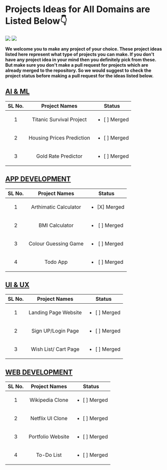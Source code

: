# Projects Ideas for All Domains are Listed Below👇

<a href="https://github.com/Spectrum-CETB/HacktoberFest-2023/tree/main/projects_Intermediate"><img src="https://img.shields.io/badge/Projects%20-Intermediate-blue.svg"/></a>
<a href="https://github.com/Spectrum-CETB/HacktoberFest-2023/tree/main/projects_Intermediate"><img src="https://img.shields.io/badge/Projects%20-💡Ideas-red.svg"/></a>

**We welcome you to make any project of your choice. These project ideas listed here represent what type of projects you can make. If you don't have any project idea in your mind then you definitely pick from these. But make sure you don't make a pull request for projects which are already merged to the repository. So we would suggest to check the project status before making a pull request for the ideas listed below.**

## [AI & ML](https://github.com/Spectrum-CETB/HacktoberFest-2023/tree/main/projects_Intermediate/AI_ML)

| SL No.| Project Names | Status |
| :---------------: | :---------------: | :---------------: |
|1|Titanic Survival Project| <ul><li>[ ] Merged</li></ul> |
|2|Housing Prices Prediction| <ul><li>[ ] Merged</li></ul> |
|3|Gold Rate Predictor| <ul><li>[ ] Merged</li></ul> |

## [APP DEVELOPMENT](https://github.com/Spectrum-CETB/HacktoberFest-2023/tree/main/projects_Intermediate/APP_DEVELOPMENT)

| SL No.| Project Names | Status |
| :---------------: | :---------------: | :---------------: |
|1|Arthimatic Calculator| <ul><li>[X] Merged</li></ul> |
|2|BMI Calculator| <ul><li>[ ] Merged</li></ul> |
|3|Colour Guessing Game| <ul><li>[ ] Merged</li></ul> |
|4|Todo App| <ul><li>[ ] Merged</li></ul> |

## [UI & UX](https://github.com/Spectrum-CETB/HacktoberFest-2023/tree/main/projects_Intermediate/HARDWARE_DEVELOPMENT)

| SL No.| Project Names | Status |
| :---------------: | :---------------: | :---------------: |
|1|Landing Page Website| <ul><li>[ ] Merged</li></ul> |
|2|Sign UP/Login Page| <ul><li>[ ] Merged</li></ul> |
|3|Wish List/ Cart Page| <ul><li>[ ] Merged</li></ul> |

## [WEB DEVELOPMENT](https://github.com/Spectrum-CETB/HacktoberFest-2023/tree/main/projects_Intermediate/WEB_DEVELOPEMENT)

| SL No.| Project Names | Status |
| :---------------: | :---------------: | :---------------: |
|1|Wikipedia Clone| <ul><li>[ ] Merged</li></ul> |
|2|Netflix UI Clone| <ul><li>[ ] Merged</li></ul> |
|3|Portfolio Website| <ul><li>[ ] Merged</li></ul> |
|4|To-Do List| <ul><li>[ ] Merged</li></ul> |